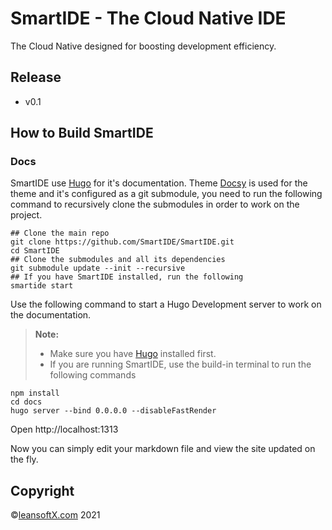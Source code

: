 # SmartIDE - The Cloud Native IDE

The Cloud Native designed for boosting development efficiency.

## Release 

- v0.1 

## How to Build SmartIDE

### Docs

SmartIDE use [Hugo](https://gohugo.io/) for it's documentation. Theme [Docsy](https://www.docsy.dev) is used for the theme and it's configured as a git submodule, you need to run the following command to recursively clone the submodules in order to work on the project.

```shell
## Clone the main repo
git clone https://github.com/SmartIDE/SmartIDE.git
cd SmartIDE
## Clone the submodules and all its dependencies
git submodule update --init --recursive
## If you have SmartIDE installed, run the following
smartide start
```

Use the following command to start a Hugo Development server to work on the documentation.

> **Note:** 
> - Make sure you have [Hugo](https://gohugo.io/) installed first.
> - If you are running SmartIDE, use the build-in terminal to run the following commands

```shell
npm install
cd docs
hugo server --bind 0.0.0.0 --disableFastRender
```

Open http://localhost:1313

Now you can simply edit your markdown file and view the site updated on the fly. 

## Copyright 

&copy;[leansoftX.com](https://leansoftx.com) 2021
